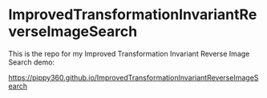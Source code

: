 # ImprovedTransformationInvariantReverseImageSearch
This is the repo for my Improved Transformation Invariant Reverse Image Search demo:

https://pippy360.github.io/ImprovedTransformationInvariantReverseImageSearch
